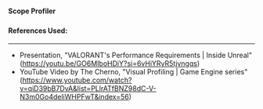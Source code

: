 

###
#### Scope Profiler




###
#### References Used:

---


- Presentation, "VALORANT's Performance Requirements | Inside Unreal" (https://youtu.be/GO6MIboHDiY?si=6vHiYRyR5tjvngqs)
- YouTube Video by The Cherno, "Visual Profiling | Game Engine series" (https://www.youtube.com/watch?v=qiD39bB7DvA&list=PLlrATfBNZ98dC-V-N3m0Go4deliWHPFwT&index=56)
